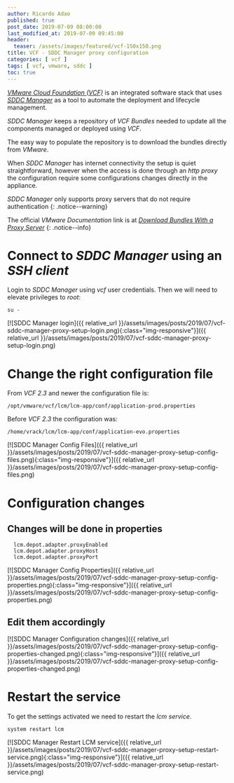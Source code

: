 ```yaml
---
author: Ricardo Adao
published: true
post_date: 2019-07-09 08:00:00
last_modified_at: 2019-07-09 09:45:00
header:
  teaser: /assets/images/featured/vcf-150x150.png
title: VCF - SDDC Manager proxy configuration
categories: [ vcf ]
tags: [ vcf, vmware, sddc ]
toc: true
---
```

[_VMware Cloud Foundation (VCF)_](https://docs.vmware.com/en/VMware-Cloud-Foundation/index.html) is an integrated software stack that uses [_SDDC Manager_](https://docs.vmware.com/en/VMware-Cloud-Foundation/3.7/com.vmware.vcf.admin.doc_37/GUID-D143F07A-B3FA-4A14-8D03-BFD2C1810D2E.html) as a tool to automate the deployment and lifecycle management.

_SDDC Manager_ keeps a repository of _VCF Bundles_ needed to update all the components managed or deployed using _VCF_.

The easy way to populate the repository is to download the bundles directly from _VMware_.

When _SDDC Manager_ has internet connectivity the setup is quiet straightforward, however when the access is done through an _http proxy_ the configuration require some configurations changes directly in the appliance.

_SDDC Manager_ only supports proxy servers that do not require authentication
{: .notice--warning}

The official _VMware Documentation_ link is at [_Download Bundles With a Proxy Server_](https://docs.vmware.com/en/VMware-Cloud-Foundation/3.7/com.vmware.vcf.admin.doc_37/GUID-BB15EADE-DCD3-4D51-824E-124C9B364D20.html_)
{: .notice--info}

# Connect to _SDDC Manager_ using an _SSH client_

Login to _SDDC Manager_ using _vcf_ user credentials. Then we will need to elevate privileges to _root_:

```shell
su -
```

[![SDDC Manager login]({{ relative_url }}/assets/images/posts/2019/07/vcf-sddc-manager-proxy-setup-login.png){:class="img-responsive"}]({{ relative_url }}/assets/images/posts/2019/07/vcf-sddc-manager-proxy-setup-login.png)

# Change the right configuration file

From _VCF 2.3_ and newer the configuration file is:

```shell
/opt/vmware/vcf/lcm/lcm-app/conf/application-prod.properties
```

Before _VCF 2.3_ the configuration was:

```shell
/home/vrack/lcm/lcm-app/conf/application-evo.properties
```

[![SDDC Manager Config Files]({{ relative_url }}/assets/images/posts/2019/07/vcf-sddc-manager-proxy-setup-config-files.png){:class="img-responsive"}]({{ relative_url }}/assets/images/posts/2019/07/vcf-sddc-manager-proxy-setup-config-files.png)

# Configuration changes

## Changes will be done in properties

```shell
  lcm.depot.adapter.proxyEnabled
  lcm.depot.adapter.proxyHost
  lcm.depot.adapter.proxyPort
```

[![SDDC Manager Config Properties]({{ relative_url }}/assets/images/posts/2019/07/vcf-sddc-manager-proxy-setup-config-properties.png){:class="img-responsive"}]({{ relative_url }}/assets/images/posts/2019/07/vcf-sddc-manager-proxy-setup-config-properties.png)

## Edit them accordingly

[![SDDC Manager Configuration changes]({{ relative_url }}/assets/images/posts/2019/07/vcf-sddc-manager-proxy-setup-config-properties-changed.png){:class="img-responsive"}]({{ relative_url }}/assets/images/posts/2019/07/vcf-sddc-manager-proxy-setup-config-properties-changed.png)

# Restart the service

To get the settings activated we need to restart the _lcm service_.

```shell
system restart lcm
```

[![SDDC Manager Restart LCM service]({{ relative_url }}/assets/images/posts/2019/07/vcf-sddc-manager-proxy-setup-restart-service.png){:class="img-responsive"}]({{ relative_url }}/assets/images/posts/2019/07/vcf-sddc-manager-proxy-setup-restart-service.png)